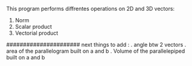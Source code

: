This program performs diffrentes operations on 2D and 3D vectors:
1. Norm
2. Scalar product
3. Vectorial product

######################
next things to add :
. angle btw 2 vectors
. area of the parallelogram built on a and b
. Volume of the parallelepiped built on a and b